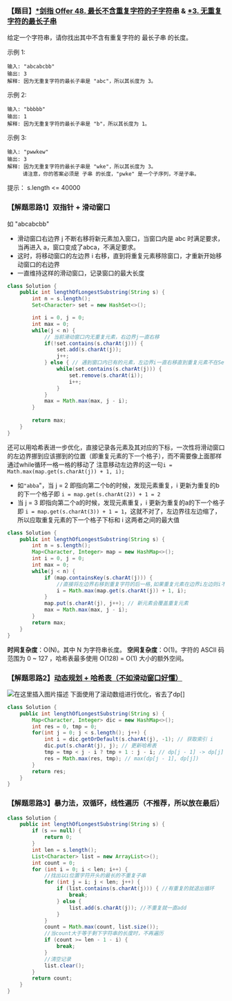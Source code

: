 ### 【题目】[*剑指 Offer 48. 最长不含重复字符的子字符串](https://leetcode-cn.com/problems/zui-chang-bu-han-zhong-fu-zi-fu-de-zi-zi-fu-chuan-lcof/) & [*3. 无重复字符的最长子串](https://leetcode-cn.com/problems/longest-substring-without-repeating-characters/)
给定一个字符串，请你找出其中不含有重复字符的 最长子串 的长度。

示例 1:

	输入: "abcabcbb"
	输出: 3 
	解释: 因为无重复字符的最长子串是 "abc"，所以其长度为 3。
示例 2:

	输入: "bbbbb"
	输出: 1
	解释: 因为无重复字符的最长子串是 "b"，所以其长度为 1。
示例 3:

	输入: "pwwkew"
	输出: 3
	解释: 因为无重复字符的最长子串是 "wke"，所以其长度为 3。
	     请注意，你的答案必须是 子串 的长度，"pwke" 是一个子序列，不是子串。

提示：
s.length <= 40000
### 【解题思路1】双指针 + 滑动窗口
如 "abcabcbb"
- 滑动窗口右边界 j 不断右移将新元素加入窗口，当窗口内是 abc 时满足要求，当再进入 a，窗口变成了abca，不满足要求。
- 这时，将移动窗口的左边界 i 右移，直到将重复元素移除窗口，才重新开始移动窗口的右边界
- 一直维持这样的滑动窗口，记录窗口的最大长度
```java
class Solution {
    public int lengthOfLongestSubstring(String s) {
        int n = s.length();
        Set<Character> set = new HashSet<>();

        int i = 0, j = 0;
        int max = 0;
        while(j < n) {
            // 当前滑动窗口内无重复元素，右边界j一直右移
            if(!set.contains(s.charAt(j))) {
                set.add(s.charAt(j));
                j++;
            } else { // 遇到窗口内已有的元素，左边界i一直右移直到重复元素不在Set内
                while(set.contains(s.charAt(j))) {
                    set.remove(s.charAt(i));
                    i++;
                }
            }
            max = Math.max(max, j - i);
        }
        
        return max;
    }
}
```
还可以用哈希表进一步优化，直接记录各元素及其对应的下标，一次性将滑动窗口的左边界挪到应该挪到的位置（即重复元素的下一个格子），而不需要像上面那样通过while循环一格一格的移动了
注意移动左边界的这一句`i = Math.max(map.get(s.charAt(j)) + 1, i);`

- 如`"abba`"，当 j = 2 即指向第二个b的时候，发现元素重复，i 更新为重复的b的下一个格子即 `i = map.get(s.charAt(2)) + 1 = 2`
- 当 j = 3 即指向第二个a的时候，发现元素重复，i 更新为重复的a的下一个格子即 `i = map.get(s.charAt(3)) + 1 = 1`，这就不对了，左边界往左边缩了，所以应取重复元素的下一个格子下标和 i 这两者之间的最大值

```java
class Solution {
    public int lengthOfLongestSubstring(String s) {
        int n = s.length();
        Map<Character, Integer> map = new HashMap<>();
        int i = 0, j = 0;
        int max = 0;
        while(j < n) {
            if (map.containsKey(s.charAt(j))) {
                //直接将左边界右移到重复字符的后一格,如果重复元素在边界i左边则i不变
                i = Math.max(map.get(s.charAt(j)) + 1, i);
            }
            map.put(s.charAt(j), j++); // 新元素会覆盖重复元素
            max = Math.max(max, j - i);
        }
        return max;
    }
}
```
**时间复杂度**：O(N)。其中 N 为字符串长度。
**空间复杂度**：O(1)。字符的 ASCII 码范围为 0 ~ 127 ，哈希表最多使用 O(128) = O(1) 大小的额外空间。

### 【解题思路2】[动态规划 + 哈希表（不如滑动窗口好懂）](https://leetcode-cn.com/problems/zui-chang-bu-han-zhong-fu-zi-fu-de-zi-zi-fu-chuan-lcof/solution/mian-shi-ti-48-zui-chang-bu-han-zhong-fu-zi-fu-d-9/)

![在这里插入图片描述](https://img-blog.csdnimg.cn/20200929135756961.png?x-oss-process=image/watermark,type_ZmFuZ3poZW5naGVpdGk,shadow_10,text_aHR0cHM6Ly9ibG9nLmNzZG4ubmV0L1h1bkNpeQ==,size_16,color_FFFFFF,t_70#pic_center)
下面使用了滚动数组进行优化，省去了dp[]
```java
class Solution {
    public int lengthOfLongestSubstring(String s) {
        Map<Character, Integer> dic = new HashMap<>();
        int res = 0, tmp = 0;
        for(int j = 0; j < s.length(); j++) {
            int i = dic.getOrDefault(s.charAt(j), -1); // 获取索引 i
            dic.put(s.charAt(j), j); // 更新哈希表
            tmp = tmp < j - i ? tmp + 1 : j - i; // dp[j - 1] -> dp[j]
            res = Math.max(res, tmp); // max(dp[j - 1], dp[j])
        }
        return res;
    }
}
```

### 【解题思路3】暴力法，双循环，线性遍历（不推荐，所以放在最后）
```java
class Solution {
    public int lengthOfLongestSubstring(String s) {
        if (s == null) {
            return 0;
        }
        int len = s.length();
        List<Character> list = new ArrayList<>();
        int count = 0;
        for (int i = 0; i < len; i++) {
            //找出以i位置字符开头的最长的不重复子串
            for (int j = i; j < len; j++) {
                if (list.contains(s.charAt(j))) { //有重复的就退出循环
                    break;
                } else {
                    list.add(s.charAt(j)); //不重复就一直add
                }
            }
            count = Math.max(count, list.size());
            //当count大于等于剩下字符串的长度时，不再遍历
            if (count >= len - 1 - i) {
                break;
            }
            //清空记录
            list.clear();
        }
        return count;
    }
}
```